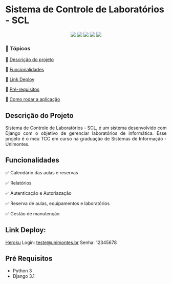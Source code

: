 <h1>Sistema de Controle de Laboratórios - SCL</h1>

<p align="center">
  <img src="https://img.shields.io/static/v1?label=python&message=3.9.x&color=3776AB&style=for-the-badge&logo=PYTHON"/>
  <img src="https://img.shields.io/static/v1?label=Heroku&message=deploy&color=430098&style=for-the-badge&logo=heroku"/>
  <img src="http://img.shields.io/static/v1?label=License&message=MIT&color=green&style=for-the-badge"/>
  <img src="http://img.shields.io/static/v1?label=Django&message=3.1.1&color=092E20&style=for-the-badge&logo=Django"/>
  <img src="http://img.shields.io/static/v1?label=STATUS&message=Concluido&color=green&style=for-the-badge"/>
</p>


### :checkered_flag: Tópicos 

:pushpin: [Descrição do projeto](#descrição-do-projeto)

:pushpin: [Funcionalidades](#funcionalidades)

:pushpin: [Link Deploy](#link-deploy)

:pushpin: [Pré-requisitos](#pré-requisitos)

:pushpin: [Como rodar a aplicação](#como-rodar-a-aplicação)

## Descrição do Projeto
<p align="justify">
  Sistema de Controle de Laboratórios - SCL, é um sistema desenvolvido com Django com o objetivo de gerenciar laboratórios de informática. Esse projeto é o meu TCC em curso na graduação de Sistemas de Informação - Unimontes.
</p>

## Funcionalidades
:white_check_mark: Calendário das aulas e reservas

:white_check_mark: Relatórios

:white_check_mark: Autenticação e Autoriazação

:white_check_mark: Reserva de aulas, equipamentos e laboratórios

:white_check_mark: Gestão de manutenção

## Link Deploy:
[Heroku](https://labs-control-system-im.herokuapp.com/)
Login: teste@unimontes.br
Senha: 12345678

## Pré Requisitos
* Python 3
* Django 3.1

